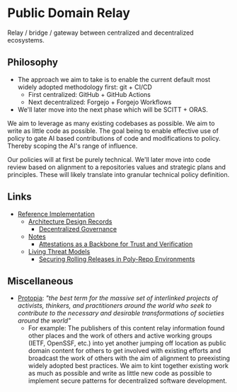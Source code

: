# Public Domain Relay

Relay / bridge / gateway between centralized and decentralized ecosystems.

## Philosophy

- The approach we aim to take is to enable the current default most widely adopted methodology first: git + CI/CD
  - First centralized: GitHub + GitHub Actions
  - Next decentralized: Forgejo + Forgejo Workflows
- We'll later move into the next phase which will be SCITT + ORAS.

We aim to leverage as many existing codebases as possible. We aim to write as
little code as possible. The goal being to enable effective use of policy to
gate AI based contributions of code and modifications to policy. Thereby scoping
the AI's range of influence.

Our policies will at first be purely technical. We'll later move into code
review based on alignment to a repositories values and strategic plans and
principles. These will likely translate into granular technical policy
definition.

## Links

- [Reference Implementation](https://github.com/publicdomainrelay/reference-implementation/)
  - [Architecture Design Records](https://github.com/publicdomainrelay/reference-implementation/tree/main/docs/adrs/)
    - [Decentralized Governance](https://github.com/publicdomainrelay/reference-implementation/blob/main/docs/adrs/governance.md)
  - [Notes](https://github.com/publicdomainrelay/reference-implementation/tree/main/docs/notes/)
    - [Attestations as a Backbone for Trust and Verification](https://github.com/publicdomainrelay/reference-implementation/blob/main/docs/notes/backbone.md)
  - [Living Threat Models](https://github.com/johnlwhiteman/living-threat-models)
    - [Securing Rolling Releases in Poly-Repo Environments](https://github.com/dffml/dffml/blob/main/docs/tutorials/rolling_alice/0000_architecting_alice/)

## Miscellaneous

- [Protopia](https://kk.org/thetechnium/protopia/): *"the best term for the massive set of interlinked projects of activists, thinkers, and practitioners around the world who seek to contribute to the necessary and desirable transformations of societies around the world"*
  - For example: The publishers of this content relay information found other places and the work of others and active working groups (IETF, OpenSSF, etc.) into yet another jumping off location as public domain content for others to get involved with existing efforts and broadcast the work of others with the aim of alignment to preexisting widely adopted best practices. We aim to kint together existing work as much as possible and write as little new code as possible to implement secure patterns for decentralized software development.
